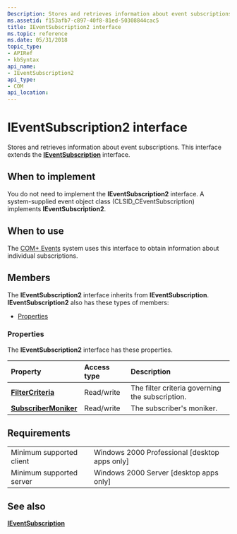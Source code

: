 ```yaml
---
Description: Stores and retrieves information about event subscriptions. This interface extends the IEventSubscription interface.
ms.assetid: f153afb7-c897-40f8-81ed-50308844cac5
title: IEventSubscription2 interface
ms.topic: reference
ms.date: 05/31/2018
topic_type: 
- APIRef
- kbSyntax
api_name: 
- IEventSubscription2
api_type: 
- COM
api_location: 
---
```


# IEventSubscription2 interface

Stores and retrieves information about event subscriptions. This interface extends the [**IEventSubscription**](/windows/desktop/api/EventSys/nn-eventsys-ieventsubscription) interface.

## When to implement

You do not need to implement the **IEventSubscription2** interface. A system-supplied event object class (CLSID\_CEventSubscription) implements **IEventSubscription2**.

## When to use

The [COM+ Events](com--events.md) system uses this interface to obtain information about individual subscriptions.

## Members

The **IEventSubscription2** interface inherits from **IEventSubscription**. **IEventSubscription2** also has these types of members:

-   [Properties](#properties)

### Properties

The **IEventSubscription2** interface has these properties.



| Property                                                                      | Access type           | Description                                                |
|:------------------------------------------------------------------------------|:----------------------|:-----------------------------------------------------------|
| [**FilterCriteria**](ieventsubscription2-filtercriteria.md)<br/>       | Read/write<br/> | The filter criteria governing the subscription.<br/> |
| [**SubscriberMoniker**](ieventsubscription2-subscribermoniker.md)<br/> | Read/write<br/> | The subscriber's moniker.<br/>                       |



 

## Requirements



|                                     |                                                            |
|-------------------------------------|------------------------------------------------------------|
| Minimum supported client<br/> | Windows 2000 Professional \[desktop apps only\]<br/> |
| Minimum supported server<br/> | Windows 2000 Server \[desktop apps only\]<br/>       |



## See also

<dl> <dt>

[**IEventSubscription**](/windows/desktop/api/EventSys/nn-eventsys-ieventsubscription)
</dt> </dl>

 

 





